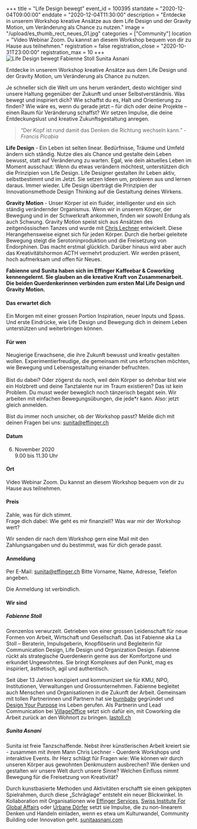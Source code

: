 +++
title = "Life Design bewegt"
event_id = 100395
startdate = "2020-12-04T09:00:00"
enddate = "2020-12-04T11:30:00"
description = "Entdecke in unserem Workshop kreative Ansätze aus dem Life Design und der Gravity Motion, um Veränderung als Chance zu nutzen."
image = "/upload/es_thumb_rect_neues_01.jpg"
categories = ["Community"]
location = "Video Webinar Zoom. Du kannst an diesem Workshop bequem von dir zu Hause aus teilnehmen."
registration = false
registration_close = "2020-10-31T23:00:00"
registration_max = 10
+++
![Life Design bewegt Fabienne Stoll Sunita Asnani](/upload/es_thumb_rect_neues_01.jpg)

Entdecke in unserem Workshop kreative Ansätze aus dem Life Design und der Gravity Motion, um Veränderung als Chance zu nutzen.

Je schneller sich die Welt um uns herum verändert, desto wichtiger sind unsere Haltung gegenüber der Zukunft und unser Selbstverständnis. Was bewegt und inspiriert dich? Wie schaffst du es, Halt und Orientierung zu finden? Wie wäre es, wenn du gerade jetzt  – für dich oder deine Projekte – einen Raum für Veränderung schaffst? 
Wir setzen Impulse, die deine Entdeckungslust und kreative Zukunftsgestaltung anregen.

> “Der Kopf ist rund damit das Denken die Richtung wechseln kann.” 
> *\- Francis Picabia*

**Life Design** - Ein Leben ist selten linear. Bedürfnisse, Träume und Umfeld ändern sich ständig. Nutze dies als Chance und gestalte dein Leben bewusst, statt auf Veränderung zu warten. Egal, wie dein aktuelles Leben im Moment ausschaut: Wenn du etwas verändern möchtest, unterstützen dich die Prinzipien von Life Design. Life Designer gestalten ihr Leben aktiv, selbstbestimmt und im Jetzt. Sie setzen Ideen um, probieren aus und lernen daraus. Immer wieder. Life Design überträgt die Prinzipien der Innovationsmethode Design Thinking auf die Gestaltung deines Wirkens.

**Gravity Motion** - Unser Körper ist ein fluider, intelligenter und ein sich ständig verändernder Organismus. Wenn wir in unserem Körper, der Bewegung und in der Schwerkraft ankommen, finden wir sowohl Erdung als auch Schwung. Gravity Motion speist sich aus Ansätzen des zeitgenössischen Tanzes und wurde mit [Chris Lechner](https://www.chrislechner.com/) entwickelt. Diese Herangehensweise eignet sich für jeden Körper. Durch die herbei geleitete Bewegung steigt die Serotoninproduktion und die Freisetzung von Endorphinen. Das macht erstmal glücklich. Darüber hinaus wird aber auch das Kreativitätshormon ACTH vermehrt produziert. Wir werden präsent, hoch aufmerksam und offen für Neues.

**Fabienne und Sunita haben sich im Effinger Kaffeebar & Coworking kennengelernt. Sie glauben an die kreative Kraft von Zusammenarbeit. Die beiden Querdenkerinnen verbinden zum ersten Mal Life Design und Gravity Motion.** 

#### Das erwartet dich

Ein Morgen mit einer grossen Portion Inspiration, neuer Inputs und Spass. Und erste Eindrücke, wie Life Design und Bewegung dich in deinem Leben unterstützen und weiterbringen können.  

#### Für wen

Neugierige Erwachsene, die ihre Zukunft bewusst und kreativ gestalten wollen.
Experimentierfreudige, die gemeinsam mit uns erforschen möchten, wie Bewegung und Lebensgestaltung einander befruchten.\
\
Bist du dabei?
Oder zögerst du noch, weil dein Körper so dehnbar bist wie ein Holzbrett und deine Tanztalente nur im Traum existieren? Das ist kein Problem. Du musst weder beweglich noch tänzerisch begabt sein. Wir arbeiten mit einfachen Bewegungsübungen, die jede*r kann. Also: jetzt gleich anmelden.

Bist du immer noch unsicher, ob der Workshop passt? Melde dich mit deinen Fragen bei uns: [sunita@effinger.ch](mailto:sunita@effinger.ch)

#### Datum

6. November 2020\
   9.00 bis 11.30 Uhr

#### Ort

Video Webinar Zoom. Du kannst an diesem Workshop bequem von dir zu Hause aus teilnehmen.

#### Preis

Zahle, was für dich stimmt.\
Frage dich dabei: Wie geht es mir finanziell? Was war mir der Workshop wert? 

Wir senden dir nach dem Workshop gern eine Mail mit den Zahlungsangaben und du bestimmst, was für dich gerade passt.

#### Anmeldung

Per E-Mail: [sunita@effinger.ch](mailto:sunita@effinger.ch)
Bitte Vorname, Name, Adresse, Telefon angeben. 

Die Anmeldung ist verbindlich.

#### Wir sind

##### Fabienne Stoll

Grenzenlos verwurzelt. Getrieben von einer grossen Leidenschaft für neue Formen von Arbeit, Wirtschaft und Gesellschaft. Das ist Fabienne aka La Stoll – Beraterin, Impulsgeberin, Knopflöserin und Begleiterin für Communication Design, Life Design und Organization Design. Fabienne rückt als strategische Querdenkerin gerne aus der Komfortzone und erkundet Ungewohntes. Sie bringt Komplexes auf den Punkt, mag es inspiriert, ästhetisch, agil und authentisch. 

Seit über 13 Jahren konzipiert und kommuniziert sie für KMU, NPO, Institutionen, Verwaltungen und Grossunternehmen. Fabienne begleitet auch Menschen und Organisationen in die Zukunft der Arbeit. Gemeinsam mit tollen Partnerinnen und Partnern hat sie [burnbaby](https://burnbaby.ch/) gegründet und [Design Your Purpose](https://designyourpurpose.ch/) ins Leben gerufen. Als Partnerin und Lead Communication bei [VillageOffice](https://villageoffice.ch/) setzt sich dafür ein, mit Coworking die Arbeit zurück an den Wohnort zu bringen.
[lastoll.ch](https://lastoll.ch/de/)

##### Sunita Asnani

Sunita ist freie Tanzschaffende. Nebst ihrer künstlerischen Arbeit kreiert sie -  zusammen mit ihrem Mann Chris Lechner - Querdenk Workshops und interaktive Events. Ihr Herz schlägt für Fragen wie: Wie können wir durch unseren Körper aus gewohnten Denkmustern ausbrechen? Wie denken und gestalten wir unsere Welt durch unsere Sinne? Welchen Einfluss nimmt Bewegung für die Freisetzung von Kreativität? 

Durch kunstbasierte Methoden und Aktivitäten erschafft sie einen gekippten Spielrahmen, durch diese „Schräglage“ entsteht ein neuer Blickwinkel. In Kollaboration mit Organisationen wie [Effinger Services](https://www.effinger.ch/services/), [Swiss Institute For Global Affairs](https://www.globalaffairs.ch/) oder [Urbane Dörfer](https://www.urbanedoerfer.ch/) setzt sie Impulse, die zu non-linearem Denken und Handeln einladen, wenn es etwa um Kulturwandel, Community Building oder Innovation geht.
[sunitaasnani.com](https://www.sunitaasnani.com/)
